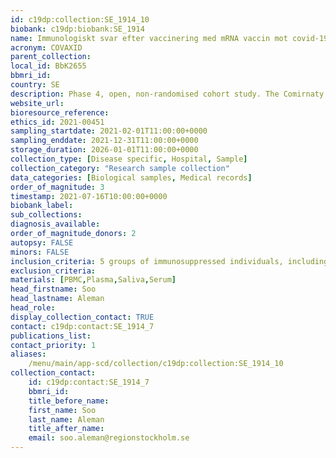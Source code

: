 ```yaml
---
id: c19dp:collection:SE_1914_10
biobank: c19dp:biobank:SE_1914
name: Immunologiskt svar efter vaccinering med mRNA vaccin mot covid-19, Comirnaty, hos immunsupprimerade och immunkompetenta personer- en öppen icke randomiserad multicenterstudie i Fas IV
acronym: COVAXID
parent_collection:
local_id: BbK2655
bbmri_id:
country: SE
description: Phase 4, open, non-randomised cohort study. The Comirnaty vaccine will be administered in two doses. Analyses of blood and saliva related to humoral and cellular response will be carried out. The occurrence of local or systematic reactogenicity, as well as AE/SAE/SUSAR will be evaluated. Samples included in the biobank include plasma, serum, and saliva from 540 patients from 4 different time points (day 0, 10, 21, 35) and matched PBMC from 270 patients.
website_url:
bioresource_reference:
ethics_id: 2021-00451
sampling_startdate: 2021-02-01T11:00:00+0000
sampling_enddate: 2021-12-31T11:00:00+0000
storage_duration: 2026-01-01T11:00:00+0000
collection_type: [Disease specific, Hospital, Sample]
collection_category: "Research sample collection"
data_categories: [Biological samples, Medical records]
order_of_magnitude: 3
timestamp: 2021-07-16T10:00:00+0000
biobank_label:
sub_collections:
diagnosis_available:
order_of_magnitude_donors: 2
autopsy: FALSE
minors: FALSE
inclusion_criteria: 5 groups of immunosuppressed individuals, including Primary Immunodeficiency, HIV, Hematopoietic Stem Cell transplantation/CAR-T, Solid Organ Transplantation and 1 healthy control group.
exclusion_criteria:
materials: [PBMC,Plasma,Saliva,Serum]
head_firstname: Soo
head_lastname: Aleman
head_role:
display_collection_contact: TRUE
contact: c19dp:contact:SE_1914_7
publications_list:
contact_priority: 1
aliases:
    /menu/main/app-scd/collection/c19dp:collection:SE_1914_10
collection_contact:
    id: c19dp:contact:SE_1914_7
    bbmri_id:
    title_before_name:
    first_name: Soo
    last_name: Aleman
    title_after_name:
    email: soo.aleman@regionstockholm.se
---
```

